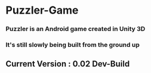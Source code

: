 # Puzzler-Game

### Puzzler is an Android game created in Unity 3D


### It's still slowly being built from the ground up



## Current Version : 0.02 Dev-Build
